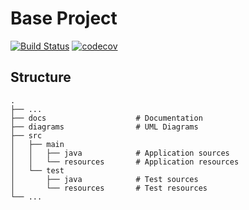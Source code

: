 # Base Project
[![Build Status](https://travis-ci.org/IanIanWen/BaseProject.svg?branch=master)](https://travis-ci.org/1061-IanIanWen/BaseProject)
[![codecov](https://codecov.io/gh/1061-IanIanWen/BaseProject/branch/master/graph/badge.svg)](https://codecov.io/gh/1061-IanIanWen/BaseProject)

## Structure
```
.
├── ...
├── docs                    # Documentation
├── diagrams                # UML Diagrams
├── src
│   ├── main
│   │   ├── java            # Application sources
│   │   └── resources       # Application resources
│   └── test
│       ├── java            # Test sources
│       └── resources       # Test resources
└── ...
```
